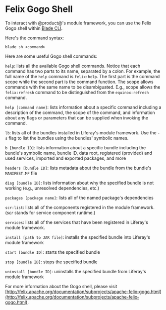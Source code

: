 # Felix Gogo Shell [](id=using-the-felix-gogo-shell)

To interact with @product@'s module framework, you can use the Felix Gogo shell
within [Blade CLI](/develop/tutorials/-/knowledge_base/7-0/blade-cli).

Here's the command syntax:

    blade sh <command>

Here are some useful Gogo shell commands:

`help`: lists all the available Gogo shell commands. Notice that each command
has two parts to its name, separated by a colon. For example, the full name of
the `help` command is `felix:help`. The first part is the command scope while
the second part is the command function. The scope allows commands with the same
name to be disambiguated. E.g., scope allows the `felix:refresh` command to be
distinguished from the `equinox:refresh` command.

`help [command name]`: lists information about a specific command including a
description of the command, the scope of the command, and information about any
flags or parameters that can be supplied when invoking the command.

`lb`: lists all of the bundles installed in Liferay's module framework. Use
the `-s` flag to list the bundles using the bundles' symbolic names.

`b [bundle ID]`: lists information about a specific bundle including the
bundle's symbolic name, bundle ID, data root, registered (provided) and used
services, imported and exported packages, and more

`headers [bundle ID]`: lists metadata about the bundle from the bundle's
`MANIFEST.MF` file

`diag [bundle ID]`: lists information about why the specified bundle is not
working (e.g., unresolved dependencies, etc.)

`packages [package name]`: lists all of the named package's dependencies 

`scr:list`: lists all of the components registered in the module framework.
(*scr* stands for service component runtime.)

`services`: lists all of the services that have been registered in Liferay's
module framework.

`install [path to JAR file]`: installs the specified bundle into Liferay's
module framework

`start [bundle ID]`: starts the specified bundle

`stop [bundle ID]`: stops the specified bundle

`uninstall [bundle ID]`: uninstalls the specified bundle from Liferay's module
framework

For more information about the Gogo shell, please visit [http://felix.apache.org/documentation/subprojects/apache-felix-gogo.html](http://felix.apache.org/documentation/subprojects/apache-felix-gogo.html).

